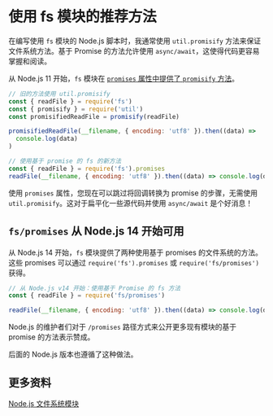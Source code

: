 # 使用 fs 模块的推荐方法

在编写使用 `fs` 模块的 Node.js 脚本时，我通常使用 `util.promisify` 方法来保证文件系统方法。基于 Promise 的方法允许使用 `async/await`，这使得代码更容易掌握和阅读。

从 Node.js 11 开始，`fs` 模块在 [`promises` 属性中提供了 `promisify` 方法](https://nodejs.org/api/fs.html#fs_fs_promises_api)。

```js
// 旧的方法使用 util.promisify
const { readFile } = require('fs')
const { promisify } = require('util')
const promisifiedReadFile = promisify(readFile)

promisifiedReadFile(__filename, { encoding: 'utf8' }).then((data) =>
  console.log(data)
)

// 使用基于 promise 的 fs 的新方法
const { readFile } = require('fs').promises
readFile(__filename, { encoding: 'utf8' }).then((data) => console.log(data))
```

使用 `promises` 属性，您现在可以跳过将回调转换为 promise 的步骤，无需使用 `util.promisify`。这对于扁平化一些源代码并使用 `async/await` 是个好消息！

## `fs/promises` 从 Node.js 14 开始可用

从 Node.js 14 开始，`fs` 模块提供了两种使用基于 promises 的文件系统的方法。这些 promises 可以通过 `require('fs').promises` 或 `require('fs/promises')` 获得。

```js
// 从 Node.js v14 开始：使用基于 Promise 的 fs 方法
const { readFile } = require('fs/promises')

readFile(__filename, { encoding: 'utf8' }).then((data) => console.log(data))
```

Node.js 的维护者们对于 `/promises` 路径方式来公开更多现有模块的基于 promise 的方法表示赞成。

后面的 Node.js 版本也遵循了这种做法。

## 更多资料

[Node.js 文件系统模块](https://github.com/lio-zero/blog/blob/master/Node/Node.js%20%E6%96%87%E4%BB%B6%E7%B3%BB%E7%BB%9F%E6%A8%A1%E5%9D%97.md)
